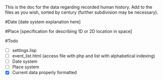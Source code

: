 This is the doc for the data regarding recorded human history.
Add to the files as you wish, sorted by century (further subdivision may be necessary).

#Date
[date system explanation here]

#Place
[specification for describing 1D or 2D location in space]

#Todo
- [ ] settings.lisp
- [ ] event_list.html (access file with php and list with alphabetical indexing)
- [ ] Date system
- [ ] Place system
- [x] Current data properly formatted
